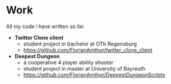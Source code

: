 # Work
All my code i have written so far.

  - <b>Twitter Clone client</b>
    - student project in bachelor at OTh Regensburg
    - https://github.com/FlorianAmthor/twitter_clone_client
  - <b>Deepest Dungeon</b>
    - a cooperative 4 player ability shooter
    - student project in master at University of Bayreuth
    - https://github.com/FlorianAmthor/DeepestDungeonScripts
